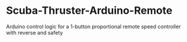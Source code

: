 # Scuba-Thruster-Arduino-Remote
Arduino control logic for a 1-button proportional remote speed controller with reverse and safety
